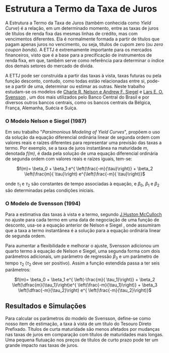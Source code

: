# Estrutura a Termo da Taxa de Juros

A Estrutura a Termo da Taxa de Juros (também conhecida como *Yield Curve*) é a relação, em um determinado momento, entre as taxas de juros de títulos de renda fixa das mesmas linhas de crédito, mas com vencimentos diferentes. Ela é normalmente formada a partir de títulos que pagam apenas juros no vencimento, ou seja, títulos de cupom zero (ou *zero coupon bonds*). A ETTJ é extremamente importante para os mercados financeiros, visto que é a base para a precificação de instrumentos de renda fixa, em que, também serve como referência para determinar o índice dos demais setores do mercado de dívida.

A ETTJ pode ser construída a partir das taxas à vista, taxas futuras ou pela função desconto, contudo, como todas estão relacionadas entre si, pode-se a partir de uma, determinar ou estimar as outras. Neste trabalho estudam-se os modelos de [Charle R. Nelson e Andrew F. Siegel](http://www.jstor.org/stable/2352957)  e [Lars E. O. Svensson](https://www.elibrary.imf.org/downloadpdf/journals/001/1994/114/001.1994.issue-114-en.xml) , um dos mais utilizados pelo Banco Central do Brasil e por diversos outros bancos centrais, como os bancos centrais da Bélgica, França, Alemanha, Suécia e Suíça.

### O Modelo Nelson e Siegel (1987)
Em seu trabalho "*Parsimonious Modeling of Yield Curves*", propõem o uso da solução da equação diferencial ordinária linear de segunda ordem com valores reais e raízes diferentes para representar uma previsão das taxas a termo. Por exemplo, se a taxa de juros instantânea na maturidade *m*, denotada *f(m)*, é dada pela solução de uma equação diferencial ordinária de segunda ordem com valores reais e raízes iguais, tem-se:

<p align="center">
$f(m)= \beta_0 + \beta_1 e^{ \left(\frac{-m}{\tau}\right)} + \beta_2 \left(\frac{m}{ \tau}\right) e^{\left(\frac{-m}{ \tau}\right)}$
</p>

onde $\tau_1$ e $\tau_2$ são constantes de tempo associadas à equação, e $\beta_0$, $\beta_1$ e $\beta_2$ são determinadas pelas condições iniciais.

### O Modelo de Svensson (1994)
Para a estimativa das taxas à vista e a termo, segundo [J.Huston McCulloch](http://www.jstor.org/stable/2351832) no ajuste para cada termo em uma data de negociação de uma função de desconto, usa-se a equação anterior de Nelson e Siegel , onde assumiram que a taxa a termo instantânea é a solução para a equação ordinária linear de segunda ordem. 

Para aumentar a flexibilidade e melhorar o ajuste, Svensson adicionou um quarto termo à equação de Nelson e Siegel, uma segunda forma com dois parâmetros adicionais, um parâmetro de regressão $\beta_3$ e um parâmetro de tempo $\tau_2$ ($\tau_2$ deve ser positivo). Assim a função estendida passa a ter seis parâmetros:

<p align="center">
$f(m)= \beta_0 + \beta_1 e^{ \left(-\frac{m}{ \tau_1}\right)} + \beta_2 \left(\dfrac{m}{\tau_1}\right)e^{ \left(\frac{-m}{\tau_1}\right)} + \beta_3 \left(\dfrac{-m}{\tau_2}\right) e^{ \left(\frac{-m}{\tau_2}\right)}$
</p>

## Resultados e Simulações
Para calcular os parâmetros do modelo de Svensson, define-se como nosso item de estimação, a taxa à vista de um título do Tesouro Direto Prefixado. Títulos de curta maturidade são menos afetados por mudanças nas taxas de juros em comparação com títulos de maturidades mais longas. Uma pequena flutuação nos preços de títulos de curto prazo pode ter um grande impacto nas taxas de juros. 
